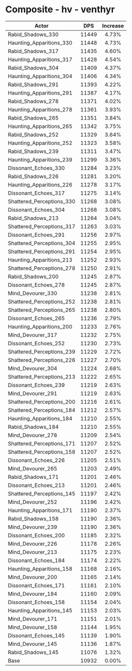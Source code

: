 # Composite - hv - venthyr
| Actor | DPS | Increase |
|---|:---:|:---:|
|Rabid_Shadows_330|11449|4.73%|
|Haunting_Apparitions_330|11448|4.73%|
|Rabid_Shadows_317|11435|4.60%|
|Haunting_Apparitions_317|11428|4.54%|
|Rabid_Shadows_304|11409|4.37%|
|Haunting_Apparitions_304|11406|4.34%|
|Rabid_Shadows_291|11393|4.22%|
|Haunting_Apparitions_291|11387|4.17%|
|Rabid_Shadows_278|11371|4.02%|
|Haunting_Apparitions_278|11361|3.93%|
|Rabid_Shadows_265|11351|3.84%|
|Haunting_Apparitions_265|11342|3.75%|
|Rabid_Shadows_252|11329|3.64%|
|Haunting_Apparitions_252|11323|3.58%|
|Rabid_Shadows_239|11311|3.47%|
|Haunting_Apparitions_239|11299|3.36%|
|Dissonant_Echoes_330|11284|3.23%|
|Rabid_Shadows_226|11281|3.20%|
|Haunting_Apparitions_226|11278|3.17%|
|Dissonant_Echoes_317|11275|3.14%|
|Shattered_Perceptions_330|11268|3.08%|
|Dissonant_Echoes_304|11268|3.08%|
|Rabid_Shadows_213|11264|3.04%|
|Shattered_Perceptions_317|11263|3.03%|
|Dissonant_Echoes_291|11256|2.97%|
|Shattered_Perceptions_304|11255|2.95%|
|Shattered_Perceptions_291|11254|2.95%|
|Haunting_Apparitions_213|11252|2.93%|
|Shattered_Perceptions_278|11250|2.91%|
|Rabid_Shadows_200|11245|2.87%|
|Dissonant_Echoes_278|11245|2.87%|
|Mind_Devourer_330|11238|2.81%|
|Shattered_Perceptions_252|11238|2.81%|
|Shattered_Perceptions_265|11238|2.80%|
|Dissonant_Echoes_265|11236|2.79%|
|Haunting_Apparitions_200|11233|2.76%|
|Mind_Devourer_317|11232|2.75%|
|Dissonant_Echoes_252|11230|2.73%|
|Shattered_Perceptions_239|11229|2.72%|
|Shattered_Perceptions_226|11227|2.70%|
|Mind_Devourer_304|11224|2.68%|
|Shattered_Perceptions_213|11222|2.65%|
|Dissonant_Echoes_239|11219|2.63%|
|Mind_Devourer_291|11219|2.63%|
|Shattered_Perceptions_200|11216|2.61%|
|Shattered_Perceptions_184|11212|2.57%|
|Haunting_Apparitions_184|11210|2.55%|
|Rabid_Shadows_184|11210|2.55%|
|Mind_Devourer_278|11209|2.54%|
|Shattered_Perceptions_171|11207|2.52%|
|Shattered_Perceptions_158|11207|2.52%|
|Dissonant_Echoes_226|11205|2.51%|
|Mind_Devourer_265|11203|2.49%|
|Rabid_Shadows_171|11201|2.46%|
|Dissonant_Echoes_213|11201|2.46%|
|Shattered_Perceptions_145|11197|2.42%|
|Mind_Devourer_252|11196|2.42%|
|Haunting_Apparitions_171|11190|2.37%|
|Rabid_Shadows_158|11190|2.36%|
|Mind_Devourer_239|11190|2.36%|
|Dissonant_Echoes_200|11185|2.32%|
|Mind_Devourer_226|11178|2.26%|
|Mind_Devourer_213|11175|2.23%|
|Dissonant_Echoes_184|11174|2.22%|
|Haunting_Apparitions_158|11168|2.16%|
|Mind_Devourer_200|11165|2.14%|
|Dissonant_Echoes_171|11161|2.10%|
|Mind_Devourer_184|11160|2.09%|
|Dissonant_Echoes_158|11154|2.04%|
|Haunting_Apparitions_145|11153|2.03%|
|Mind_Devourer_171|11151|2.01%|
|Mind_Devourer_158|11144|1.95%|
|Dissonant_Echoes_145|11139|1.90%|
|Mind_Devourer_145|11136|1.87%|
|Rabid_Shadows_145|11076|1.32%|
|Base|10932|0.00%|
